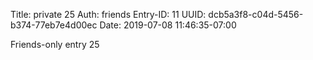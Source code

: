 Title: private 25
Auth: friends
Entry-ID: 11
UUID: dcb5a3f8-c04d-5456-b374-77eb7e4d00ec
Date: 2019-07-08 11:46:35-07:00

Friends-only entry 25
